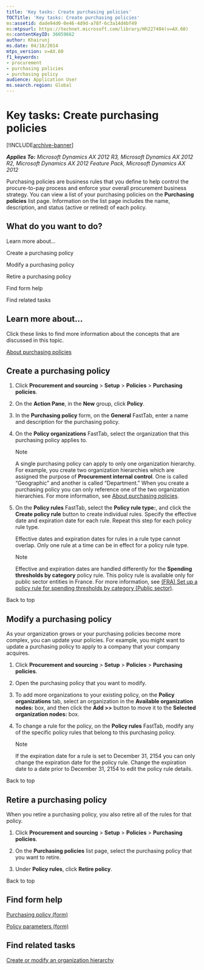 ```yaml
---
title: 'Key tasks: Create purchasing policies'
TOCTitle: 'Key tasks: Create purchasing policies'
ms:assetid: dade94d0-0e46-4d9d-a78f-6c3a14d4bf49
ms:mtpsurl: https://technet.microsoft.com/library/Hh227404(v=AX.60)
ms:contentKeyID: 36059662
author: Khairunj
ms.date: 04/18/2014
mtps_version: v=AX.60
f1_keywords:
- procurement
- purchasing policies
- purchasing policy
audience: Application User
ms.search.region: Global
---
```


# Key tasks: Create purchasing policies 


[!INCLUDE[archive-banner](includes/archive-banner.md)]


_**Applies To:** Microsoft Dynamics AX 2012 R3, Microsoft Dynamics AX 2012 R2, Microsoft Dynamics AX 2012 Feature Pack, Microsoft Dynamics AX 2012_

Purchasing policies are business rules that you define to help control the procure-to-pay process and enforce your overall procurement business strategy. You can view a list of your purchasing policies on the **Purchasing policies** list page. Information on the list page includes the name, description, and status (active or retired) of each policy.

## What do you want to do?

Learn more about...

Create a purchasing policy

Modify a purchasing policy

Retire a purchasing policy

Find form help

Find related tasks

## Learn more about...

Click these links to find more information about the concepts that are discussed in this topic.

[About purchasing policies](about-purchasing-policies.md)

## Create a purchasing policy

1.  Click **Procurement and sourcing** \> **Setup** \> **Policies** \> **Purchasing policies**.

2.  On the **Action Pane**, in the **New** group, click **Policy**.

3.  In the **Purchasing policy** form, on the **General** FastTab, enter a name and description for the purchasing policy.

4.  On the **Policy organizations** FastTab, select the organization that this purchasing policy applies to.
    

    > [!NOTE]
    > <P>A single purchasing policy can apply to only one organization hierarchy. For example, you create two organization hierarchies which are assigned the purpose of <STRONG>Procurement internal control</STRONG>. One is called “Geographic” and another is called “Department.” When you create a purchasing policy you can only reference one of the two organization hierarchies. For more information, see <A href="about-purchasing-policies.md">About purchasing policies</A>.</P>



5.  On the **Policy rules** FastTab, select the **Policy rule type:**, and click the **Create policy rule** button to create individual rules. Specify the effective date and expiration date for each rule. Repeat this step for each policy rule type.
    
    Effective dates and expiration dates for rules in a rule type cannot overlap. Only one rule at a time can be in effect for a policy rule type.
    

    > [!NOTE]
    > <P>Effective and expiration dates are handled differently for the <STRONG>Spending thresholds by category</STRONG> policy rule. This policy rule is available only for public sector entities in France. For more information, see <A href="fra-set-up-a-policy-rule-for-spending-thresholds-by-category-public-sector.md">(FRA) Set up a policy rule for spending thresholds by category (Public sector)</A>.</P>



Back to top

## Modify a purchasing policy

As your organization grows or your purchasing policies become more complex, you can update your policies. For example, you might want to update a purchasing policy to apply to a company that your company acquires.

1.  Click **Procurement and sourcing** \> **Setup** \> **Policies** \> **Purchasing policies**.

2.  Open the purchasing policy that you want to modify.

3.  To add more organizations to your existing policy, on the **Policy organizations** tab, select an organization in the **Available organization nodes:** box, and then click the **Add \>\>** button to move it to the **Selected organization nodes:** box.

4.  To change a rule for the policy, on the **Policy rules** FastTab, modify any of the specific policy rules that belong to this purchasing policy.
    

    > [!NOTE]
    > <P>If the expiration date for a rule is set to December 31, 2154 you can only change the expiration date for the policy rule. Change the expiration date to a date prior to December 31, 2154 to edit the policy rule details.</P>



Back to top

## Retire a purchasing policy

When you retire a purchasing policy, you also retire all of the rules for that policy.

1.  Click **Procurement and sourcing** \> **Setup** \> **Policies** \> **Purchasing policies**.

2.  On the **Purchasing policies** list page, select the purchasing policy that you want to retire.

3.  Under **Policy rules**, click **Retire policy**.

Back to top

## Find form help

[Purchasing policy (form)](https://technet.microsoft.com/library/hh209627\(v=ax.60\))

[Policy parameters (form)](https://technet.microsoft.com/library/hh209114\(v=ax.60\))

## Find related tasks

[Create or modify an organization hierarchy](create-or-modify-an-organization-hierarchy.md)

  


